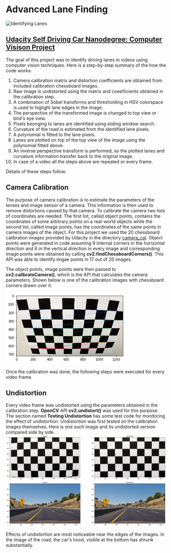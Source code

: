 # Advanced Lane Finding
![Identifying Lanes](readme-resources/output.gif)

## [Udacity Self Driving Car Nanodegree: Computer Visison Project](https://in.udacity.com/course/self-driving-car-engineer-nanodegree--nd013/)


The goal of this project was to identify driving lanes in videos using computer vision techniques. Here is a step-by-step summary of the how the code works:

1. Camera calibration matrix and distortion coefficients are obtained from included calibration chessboard images.
2. Raw image is undistorted using the matrix and coeefiicients obtained in the calibration step.
3. A combination of Sobel transforms and thresholding in HSV colorspace is used to higlight lane edges in the image.
4. The perspective of the transformed image is changed to top view or bird's eye view.
5. Pixels beonging to lanes are identified using sliding window search.
6. Curvature of the road is estimated from the identified lane pixels.
7. A polynomial is fitted to the lane pixels.
8. Lanes are plotted on top of the top view of the image using the polynomial fitted above.
9. An inverse perspective transform is performed, so the plotted lanes and curvature information transfer back to the original image.
10. In case of a video all the steps above are repeated or every frame.

Details of these steps follow:

## Camera Calibration
The purpose of camera calibration is to estimate the parameters of the lenses and image sensor of a camera. This information is then used to remove distortions caused by that camera. To calibrate the camera two lists of coordinates are needed: The first list, called object points, contains the coordinates of some arbitrary points on a real-world objects while the second list, called image points, has the coordinates of the same points in camera images of the object. For this project we used the 20 chessboard calibration images provided by Udacity in the directory [camera_cal](https://github.com/farhanhubble/CarND-Advanced-Lane-Lines/tree/master/camera_cal). Object points were generated in code assuming 9 internal corners in the horizontal direction and 6 in the vertical direction in every image and corresponding image points were obtained by calling **cv2.findChessboardCorners()**. This API was able to identify imgae points in 17 out of 20 images.

The object points, image points were then passed to **cv2.calibrateCamera()**, which is the API that calculates the camera parameters. Shown below is one of the calibration images with chessboard corners drawn over it.

![chess with corner markers](readme-resources/corners.png)

Once the calibration was done, the following steps were executed for every video frame.

## Undistortion
Every video frame was undistorted using the parameters obtained in the calibration step. **OpenCV** API **cv2.undistort()** was used for this purpose. The section named **Testing Undistortion** has some test code for monitoring the effect of undistortion. Undistortion was first tested on the calibration images themselves. Here is one such image and its undistorted version compared side by side.
![Distorted image, undistorted image](readme-resources/undistort.png)
![Distorted image, undistorted image](readme-resources/undistorted2.png)

Effects of undistortion are most noticeable near the edges of the images. In the image of the road, the car's hood, visible at the bottom has shrunk substantially.






